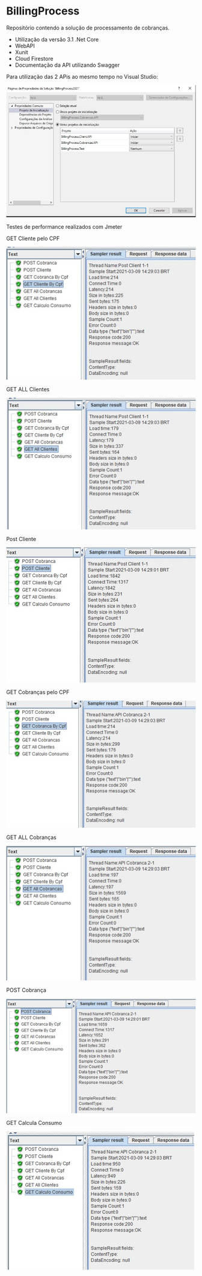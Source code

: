 # BillingProcess

Repositório contendo a solução de processamento de cobranças.

 - Utilização da versão 3.1 .Net Core
 - WebAPI
 - Xunit
 - Cloud Firestore
 - Documentação da API utilizando Swagger


Para utilização das 2 APis ao mesmo tempo no Visual Studio:

![alt text](https://github.com/JeffersonThurck/BillingProcess/blob/main/JmeterResults/project_initialization.jpg?raw=true)


Testes de performance realizados com Jmeter

GET Cliente pelo CPF

![alt text](https://github.com/JeffersonThurck/BillingProcess/blob/main/JmeterResults/clientecpf.jpg?raw=true)


GET ALL Clientes

![alt text](https://github.com/JeffersonThurck/BillingProcess/blob/main/JmeterResults/allcliente.jpg?raw=true)


Post Cliente

![alt text](https://github.com/JeffersonThurck/BillingProcess/blob/main/JmeterResults/postcliente.jpg?raw=true)


GET Cobranças pelo CPF

![alt text](https://github.com/JeffersonThurck/BillingProcess/blob/main/JmeterResults/cobrancacpf.jpg?raw=true)


GET ALL Cobranças

![alt text](https://github.com/JeffersonThurck/BillingProcess/blob/main/JmeterResults/allcobranca.jpg?raw=true)

POST Cobrança

![alt text](https://github.com/JeffersonThurck/BillingProcess/blob/main/JmeterResults/postcobranca.jpg?raw=true)


GET Calcula Consumo

![alt text](https://github.com/JeffersonThurck/BillingProcess/blob/main/JmeterResults/consumo.jpg?raw=true)



